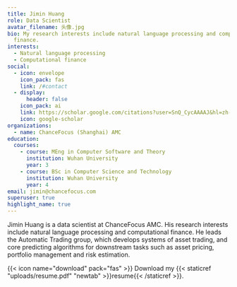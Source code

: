 ```yaml
---
title: Jimin Huang
role: Data Scientist
avatar_filename: 头像.jpg
bio: My research interests include natural language processing and computational
  finance.
interests:
  - Natural language processing
  - Computational finance
social:
  - icon: envelope
    icon_pack: fas
    link: /#contact
  - display:
      header: false
    icon_pack: ai
    link: https://scholar.google.com/citations?user=SnQ_CycAAAAJ&hl=zh-TW
    icon: google-scholar
organizations:
  - name: ChanceFocus (Shanghai) AMC
education:
  courses:
    - course: MEng in Computer Software and Theory
      institution: Wuhan University
      year: 3
    - course: BSc in Computer Science and Technology
      institution: Wuhan University
      year: 4
email: jimin@chancefocus.com
superuser: true
highlight_name: true
---
```

Jimin Huang is a data scientist at ChanceFocus AMC. His research interests include natural language processing and computational finance. He leads the Automatic Trading group, which develops systems of asset trading, and core predicting algorithms for downstream tasks such as asset pricing, portfolio management and risk estimation.

{{< icon name="download" pack="fas" >}} Download my {{< staticref "uploads/resume.pdf" "newtab" >}}resume{{< /staticref >}}.